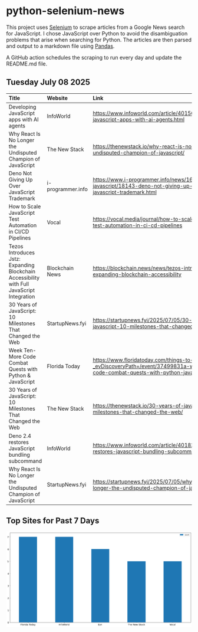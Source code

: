 # python-selenium-news

This project uses [Selenium](https://www.seleniumhq.org/) to scrape articles from a Google News search for JavaScript.
I chose JavaScript over Python to avoid the disambiguation problems that arise when searching for Python.
The articles are then parsed and output to a markdown file using [Pandas](https://pandas.pydata.org/).

A GitHub action schedules the scraping to run every day and update the README.md file.

## Tuesday July 08 2025


| Title                                                                                      | Website           | Link                                                                                                                                        |
|:-------------------------------------------------------------------------------------------|:------------------|:--------------------------------------------------------------------------------------------------------------------------------------------|
| Developing JavaScript apps with AI agents                                                  | InfoWorld         | https://www.infoworld.com/article/4015653/developing-javascript-apps-with-ai-agents.html                                                    |
| Why React Is No Longer the Undisputed Champion of JavaScript                               | The New Stack     | https://thenewstack.io/why-react-is-no-longer-the-undisputed-champion-of-javascript/                                                        |
| Deno Not Giving Up Over JavaScript Trademark                                               | i-programmer.info | https://www.i-programmer.info/news/167-javascript/18143-deno-not-giving-up-over-javascript-trademark.html                                   |
| How to Scale JavaScript Test Automation in CI/CD Pipelines                                 | Vocal             | https://vocal.media/journal/how-to-scale-java-script-test-automation-in-ci-cd-pipelines                                                     |
| Tezos Introduces Jstz: Expanding Blockchain Accessibility with Full JavaScript Integration | Blockchain News   | https://blockchain.news/news/tezos-introduces-jstz-expanding-blockchain-accessibility                                                       |
| 30 Years of JavaScript: 10 Milestones That Changed the Web                                 | StartupNews.fyi   | https://startupnews.fyi/2025/07/05/30-years-of-javascript-10-milestones-that-changed-the-web/                                               |
| Week Ten- More Code Combat Quests with Python & JavaScript                                 | Florida Today     | https://www.floridatoday.com/things-to-do/events/?_evDiscoveryPath=/event/37499831a-week-ten-more-code-combat-quests-with-python-javascript |
| 30 Years of JavaScript: 10 Milestones That Changed the Web                                 | The New Stack     | https://thenewstack.io/30-years-of-javascript-10-milestones-that-changed-the-web/                                                           |
| Deno 2.4 restores JavaScript bundling subcommand                                           | InfoWorld         | https://www.infoworld.com/article/4018342/deno-2-4-restores-javascript-bundling-subcommand.html                                             |
| Why React Is No Longer the Undisputed Champion of JavaScript                               | StartupNews.fyi   | https://startupnews.fyi/2025/07/05/why-react-is-no-longer-the-undisputed-champion-of-javascript/                                            |
## Top Sites for Past 7 Days

![Graph of Top Sites](https://raw.githubusercontent.com/dan-mba/python-selenium-news/main/last-week.png)
